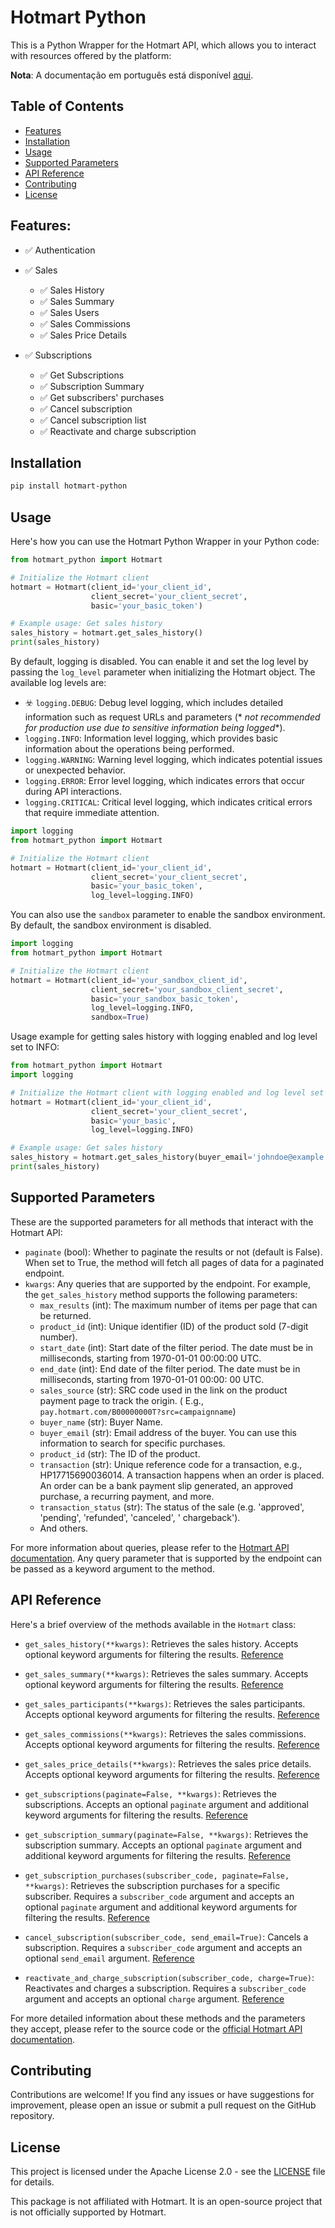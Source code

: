 # Hotmart Python

This is a Python Wrapper for the Hotmart API, which allows you to interact with resources offered by the platform:

**Nota**: A documentação em português está disponível [aqui](README-ptBR.md).

## Table of Contents

- [Features](#features)
- [Installation](#installation)
- [Usage](#usage)
- [Supported Parameters](#supported-parameters)
- [API Reference](#api-reference)
- [Contributing](#contributing)
- [License](#license)

## Features:

- ✅ Authentication
- ✅ Sales
    - ✅ Sales History
    - ✅ Sales Summary
    - ✅ Sales Users
    - ✅ Sales Commissions
    - ✅ Sales Price Details

- ✅ Subscriptions
    - ✅ Get Subscriptions
    - ✅ Subscription Summary
    - ✅ Get subscribers' purchases
    - ✅ Cancel subscription
    - ✅ Cancel subscription list
    - ✅ Reactivate and charge subscription

## Installation

```bash
pip install hotmart-python
```

## Usage

Here's how you can use the Hotmart Python Wrapper in your Python code:

```python
from hotmart_python import Hotmart

# Initialize the Hotmart client
hotmart = Hotmart(client_id='your_client_id',
                  client_secret='your_client_secret',
                  basic='your_basic_token')

# Example usage: Get sales history
sales_history = hotmart.get_sales_history()
print(sales_history)
```

By default, logging is disabled. You can enable it and set the log level by passing the `log_level` parameter when
initializing the Hotmart object. The available log levels are:

- ️️☣️ `logging.DEBUG`: Debug level logging, which includes detailed information such as request URLs and parameters (*
  *not recommended for production use due to sensitive information being logged**).
- `logging.INFO`: Information level logging, which provides basic information about the operations being performed.
- `logging.WARNING`: Warning level logging, which indicates potential issues or unexpected behavior.
- `logging.ERROR`: Error level logging, which indicates errors that occur during API interactions.
- `logging.CRITICAL`: Critical level logging, which indicates critical errors that require immediate attention.

```python
import logging
from hotmart_python import Hotmart

# Initialize the Hotmart client
hotmart = Hotmart(client_id='your_client_id',
                  client_secret='your_client_secret',
                  basic='your_basic_token',
                  log_level=logging.INFO)
```

You can also use the `sandbox` parameter to enable the sandbox environment. By default, the sandbox environment is
disabled.

```python
import logging
from hotmart_python import Hotmart

# Initialize the Hotmart client
hotmart = Hotmart(client_id='your_sandbox_client_id',
                  client_secret='your_sandbox_client_secret',
                  basic='your_sandbox_basic_token',
                  log_level=logging.INFO,
                  sandbox=True)
```

Usage example for getting sales history with logging enabled and log level set to INFO:

```python
from hotmart_python import Hotmart
import logging

# Initialize the Hotmart client with logging enabled and log level set to DEBUG
hotmart = Hotmart(client_id='your_client_id',
                  client_secret='your_client_secret',
                  basic='your_basic',
                  log_level=logging.INFO)

# Example usage: Get sales history
sales_history = hotmart.get_sales_history(buyer_email='johndoe@example.com')
print(sales_history)
```

## Supported Parameters

These are the supported parameters for all methods that interact with the Hotmart API:

- `paginate` (bool): Whether to paginate the results or not (default is False). When set to True, the method will fetch
  all pages of data for a paginated endpoint.
- `kwargs`: Any queries that are supported by the endpoint. For example, the `get_sales_history` method supports the
  following parameters:
    - `max_results` (int): The maximum number of items per page that can be returned.
    - `product_id` (int): Unique identifier (ID) of the product sold (7-digit number).
    - `start_date` (int): Start date of the filter period. The date must be in milliseconds, starting from 1970-01-01
      00:00:00 UTC.
    - `end_date` (int): End date of the filter period. The date must be in milliseconds, starting from 1970-01-01 00:00:
      00 UTC.
    - `sales_source` (str): SRC code used in the link on the product payment page to track the origin. (
      E.g., `pay.hotmart.com/B00000000T?src=campaignname`)
    - `buyer_name` (str): Buyer Name.
    - `buyer_email` (str): Email address of the buyer. You can use this information to search for specific purchases.
    - `product_id` (str): The ID of the product.
    - `transaction` (str): Unique reference code for a transaction, e.g., HP17715690036014. A transaction happens when
      an order is placed. An order can be a bank payment slip generated, an approved purchase, a recurring payment, and
      more.
    - `transaction_status` (str): The status of the sale (e.g. 'approved', 'pending', 'refunded', 'canceled', '
      chargeback').
    - And others.

For more information about queries, please refer to
the [Hotmart API documentation](https://developers.hotmart.com/docs/en/). Any query parameter that is supported by the
endpoint can be passed as a keyword argument to the method.

## API Reference

Here's a brief overview of the methods available in the `Hotmart` class:

- `get_sales_history(**kwargs)`: Retrieves the sales history. Accepts optional keyword arguments for filtering the
  results. [Reference](https://developers.hotmart.com/docs/en/v1/sales/sales-history/)

- `get_sales_summary(**kwargs)`: Retrieves the sales summary. Accepts optional keyword arguments for filtering the
  results. [Reference](https://developers.hotmart.com/docs/en/v1/sales/sales-summary/)

- `get_sales_participants(**kwargs)`: Retrieves the sales participants. Accepts optional keyword arguments for filtering
  the results. [Reference](https://developers.hotmart.com/docs/en/v1/sales/sales-users/)

- `get_sales_commissions(**kwargs)`: Retrieves the sales commissions. Accepts optional keyword arguments for filtering
  the results. [Reference](https://developers.hotmart.com/docs/en/v1/sales/sales-commissions/)

- `get_sales_price_details(**kwargs)`: Retrieves the sales price details. Accepts optional keyword arguments for
  filtering the results. [Reference](https://developers.hotmart.com/docs/en/v1/sales/sales-price-details/)

- `get_subscriptions(paginate=False, **kwargs)`: Retrieves the subscriptions. Accepts an optional `paginate` argument
  and additional keyword arguments for filtering the
  results. [Reference](https://developers.hotmart.com/docs/en/v1/subscription/get-subscribers/)

- `get_subscription_summary(paginate=False, **kwargs)`: Retrieves the subscription summary. Accepts an
  optional `paginate` argument and additional keyword arguments for filtering the
  results. [Reference](https://developers.hotmart.com/docs/en/v1/subscription/get-subscription-summary/)

- `get_subscription_purchases(subscriber_code, paginate=False, **kwargs)`: Retrieves the subscription purchases for a
  specific subscriber. Requires a `subscriber_code` argument and accepts an optional `paginate` argument and additional
  keyword arguments for filtering the
  results. [Reference](https://developers.hotmart.com/docs/en/v1/subscription/get-subscription-purchases/)

- `cancel_subscription(subscriber_code, send_email=True)`: Cancels a subscription. Requires a `subscriber_code` argument
  and accepts an optional `send_email`
  argument. [Reference](https://developers.hotmart.com/docs/en/v1/subscription/cancel-subscriptions/)

- `reactivate_and_charge_subscription(subscriber_code, charge=True)`: Reactivates and charges a subscription. Requires
  a `subscriber_code` argument and accepts an optional `charge` argument. [Reference](https://developers.hotmart.com/docs/en/v1/subscription/reactivate-subscription/)

For more detailed information about these methods and the parameters they accept, please refer to the source code or the
[official Hotmart API documentation](https://developers.hotmart.com/docs/en/).

## Contributing

Contributions are welcome! If you find any issues or have suggestions for improvement, please open an issue or submit a
pull request on the GitHub repository.

## License

This project is licensed under the Apache License 2.0 - see the [LICENSE](../LICENSE.txt) file for details.

This package is not affiliated with Hotmart. It is an open-source project that is not officially supported by Hotmart.
